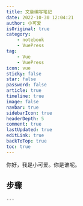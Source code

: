```yaml
---
title: 文章编写笔记
date: 2022-10-30 12:04:21
author: 小可爱
isOriginal: true
category: 
    - notebook
    - VuePress
tag:
    - Vue
    - VuePress
icon: vue
sticky: false
star: false
password: false
article: true
timeline: true
image: false
navbar: true
sidebarIcon: true
headerDepth: 5
comment: true
lastUpdated: true
editLink: true
backToTop: true
toc: true
---
```


你好，我是小可爱。你是谁呢。





## 步骤

```python
---
```

